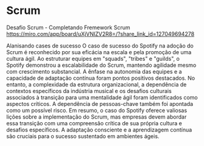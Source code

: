 # Scrum

Desafio Scrum - Completando Fremework Scrum
https://miro.com/app/board/uXjVNIZV2R8=/?share_link_id=127049694278


Alanisando cases de sucesso 
O caso de sucesso do Spotify na adoção do Scrum é reconhecido por sua eficácia na escala e pela promoção de uma cultura ágil. Ao estruturar equipes em "squads", "tribes" e "guilds", o Spotify demonstrou a escalabilidade do Scrum, mantendo agilidade mesmo com crescimento substancial. A ênfase na autonomia das equipes e a capacidade de adaptação contínua foram pontos positivos destacados. No entanto, a complexidade da estrutura organizacional, a dependência de contextos específicos da indústria musical e os desafios culturais associados à transição para uma mentalidade ágil foram identificados como aspectos críticos. A dependência de pessoas-chave também foi apontada como um possível risco. Em resumo, o caso do Spotify oferece valiosas lições sobre a implementação do Scrum, mas empresas devem abordar essa transição com uma compreensão crítica de sua própria cultura e desafios específicos. A adaptação consciente e a aprendizagem contínua são cruciais para o sucesso sustentado em ambientes ágeis.
